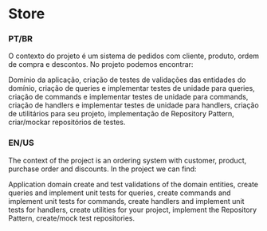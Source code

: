 # Store

<h3>PT/BR</h3>
O contexto do projeto é um sistema de pedidos com cliente, produto, ordem de compra e descontos. No projeto podemos encontrar:

Domínio da aplicação,
criação de testes de validações das entidades do domínio,
criação de queries e implementar testes de unidade para queries,
criação de commands e implementar testes de unidade para commands,
criação de handlers e implementar testes de unidade para handlers,
criação de utilitários para seu projeto,
implementação de Repository Pattern,
criar/mockar repositórios de testes.



<h3>EN/US</h3>
The context of the project is an ordering system with customer, product, purchase order and discounts. In the project we can find:

Application domain
create and test validations of the domain entities,
create queries and implement unit tests for queries,
create commands and implement unit tests for commands,
create handlers and implement unit tests for handlers,
create utilities for your project,
implement the Repository Pattern,
create/mock test repositories.
